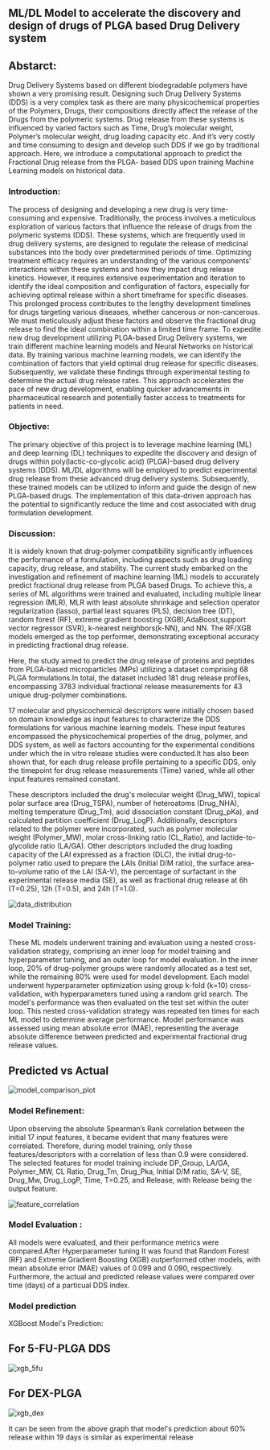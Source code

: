## ML/DL Model to accelerate the discovery and design of drugs of PLGA based Drug Delivery system
## Abstarct:
Drug Delivery Systems based on different biodegradable polymers have shown a very promising result. Designing such Drug Delivery Systems (DDS) is a very complex task as there are many physicochemical properties of the Polymers, Drugs, their compositions directly affect the release of the Drugs from the polymeric systems. Drug release from these systems is influenced by varied factors such as Time, Drug’s molecular weight, Polymer’s molecular weight, drug loading capacity etc. And it’s very costly and time consuming to design and develop such DDS if we go by traditional approach. Here, we introduce a computational approach to predict the Fractional Drug release from the PLGA- based DDS upon training Machine Learning models on historical data.
### Introduction:
The process of designing and developing a new drug is very time-consuming and expensive. Traditionally, the process involves a meticulous exploration of various factors that influence the release of drugs from the polymeric systems (DDS). These systems, which are frequently used in drug delivery systems, are designed to regulate the release of medicinal substances into the body over predetermined periods of time. Optimizing treatment efficacy requires an understanding of the various components' interactions within these systems and how they impact drug release kinetics. However, it requires extensive experimentation and iteration to identify the ideal composition and configuration of factors, especially for achieving optimal release within a short timeframe for specific diseases. This prolonged process contributes to the lengthy development timelines for drugs targeting various diseases, whether cancerous or non-cancerous. We must meticulously adjust these factors and observe the fractional drug release to find the ideal combination within a limited time frame.
To expedite new drug development utilizing PLGA-based Drug Delivery systems, we train different machine learning models and Neural Networks on historical data. By training various machine learning models, we can identify the combination of factors that yield optimal drug release for specific diseases. Subsequently, we validate these findings through experimental testing to determine the actual drug release rates. This approach accelerates the pace of new drug development, enabling quicker advancements in pharmaceutical research and potentially faster access to treatments for patients in need.

### Objective: 
The primary objective of this project is to leverage machine learning (ML) and deep learning (DL) techniques to expedite the discovery and design of drugs within poly(lactic-co-glycolic acid) (PLGA)-based drug delivery systems (DDS). ML/DL algorithms will be employed to predict experimental drug release from these advanced drug delivery systems. Subsequently, these trained models can be utilized to inform and guide the design of new PLGA-based drugs. The implementation of this data-driven approach has the potential to significantly reduce the time and cost associated with drug formulation development.

### Discussion:
It is widely known that drug-polymer compatibility significantly influences the performance of a formulation, including aspects such as drug loading capacity, drug release, and stability. The current study embarked on the investigation and refinement of machine learning (ML) models to accurately predict fractional drug release from PLGA based Drugs. To achieve this, a series of ML algorithms were trained and evaluated, including multiple linear regression (MLR), MLR with least absolute shrinkage and selection operator regularization (lasso), partial least squares (PLS), decision tree (DT), random forest (RF), extreme gradient boosting (XGB),AdaBoost,support vector regressor (SVR), k-nearest neighbors(k-NN), and NN. The RF/XGB models emerged as the top performer, demonstrating exceptional accuracy in predicting fractional drug release.

Here, the study aimed to predict the drug release of proteins and peptides from PLGA-based microparticles (MPs) utilizing a dataset comprising 68 PLGA formulations.In total, the dataset included 181 drug release profiles, encompassing 3783 individual fractional release measurements for 43 unique drug-polymer combinations.

17 molecular and physicochemical descriptors were initially chosen based on domain knowledge as input features to characterize the DDS formulations for various machine learning models. These input features encompassed the physicochemical properties of the drug, polymer, and DDS system, as well as factors accounting for the experimental conditions under which the in vitro release studies were conducted.It has also been shown that, for each drug release profile pertaining to a specific DDS, only the timepoint for drug release measurements (Time) varied, while all other input features remained constant.

These descriptors included the drug's molecular weight (Drug_MW), topical polar surface area (Drug_TSPA), number of heteroatoms (Drug_NHA), melting temperature (Drug_Tm), acid dissociation constant (Drug_pKa), and calculated partition coefficient (Drug_LogP). Additionally, descriptors related to the polymer were incorporated, such as polymer molecular weight (Polymer_MW), molar cross-linking ratio (CL_Ratio), and lactide-to-glycolide ratio (LA/GA). Other descriptors included the drug loading capacity of the LAI expressed as a fraction (DLC), the initial drug-to-polymer ratio used to prepare the LAIs (Initial D/M ratio), the surface area-to-volume ratio of the LAI (SA-V), the percentage of surfactant in the experimental release media (SE), as well as fractional drug release at 6h (T=0.25), 12h (T=0.5), and 24h (T=1.0).

![data_distribution](https://github.com/ApurbaApd/dds_design_ML/assets/119648597/a7745e2c-a6bd-4834-992f-230560d2180e)


### Model Training:
These ML models underwent training and evaluation using a nested cross-validation strategy, comprising an inner loop for model training and hyperparameter tuning, and an outer loop for model evaluation. In the inner loop, 20% of drug-polymer groups were randomly allocated as a test set, while the remaining 80% were used for model development. Each model underwent hyperparameter optimization using group k-fold (k=10) cross-validation, with hyperparameters tuned using a random grid search. The model's performance was then evaluated on the test set within the outer loop. This nested cross-validation strategy was repeated ten times for each ML model to determine average performance. Model performance was assessed using mean absolute error (MAE), representing the average absolute difference between predicted and experimental fractional drug release values.

## Predicted vs Actual 

![model_comparison_plot](https://github.com/ApurbaApd/dds_design_ML/assets/119648597/291cc4cc-8b8a-4104-89b8-5ca3051057e2)



### Model Refinement:
Upon observing the absolute Spearman’s Rank correlation between the initial 17 input features, it became evident that many features were correlated. Therefore, during model training, only those features/descriptors with a correlation of less than 0.9 were considered. The selected features for model training include DP_Group, LA/GA, Polymer_MW, CL Ratio, Drug_Tm, Drug_Pka, Initial D/M ratio, SA-V, SE, Drug_Mw, Drug_LogP, Time, T=0.25, and Release, with Release being the output feature.

![feature_correlation](https://github.com/ApurbaApd/dds_design_ML/assets/119648597/af1a7ad7-7115-4c89-8957-804c8dfd40de)


### Model Evaluation :
All models were evaluated, and their performance metrics were compared.After Hyperparameter tuning It was found that Random Forest (RF) and Extreme Gradient Boosting (XGB) outperformed other models, with mean absolute error (MAE) values of 0.099 and 0.090, respectively. Furthermore, the actual and predicted release values were compared over time (days) of a particual DDS index.

### Model prediction

XGBoost Model's Prediction:

## For 5-FU-PLGA DDS

![xgb_5fu](https://github.com/ApurbaApd/dds_design_ML/assets/119648597/32e09887-a3a5-4485-b5ab-544914108d3a)

## For DEX-PLGA

![xgb_dex](https://github.com/ApurbaApd/dds_design_ML/assets/119648597/001abd4f-d6cb-4803-b7fe-2f5b868bed1a)

It can be seen from the above graph that model's prediction about 60% release within 19 days is similar as experimental release 






 
